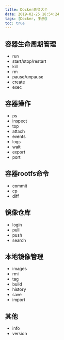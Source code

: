 ```yaml
---
title: Docker命令大全
date: 2019-02-25 18:54:24
tags: [Docker, 手册]
toc: true
---
```


## 容器生命周期管理

* run
* start/stop/restart
* kill
* rm
* pause/unpause
* create
* exec

<!-- more -->
## 容器操作

* ps
* inspect
* top
* attach
* events
* logs
* wait
* export
* port


## 容器rootfs命令
* commit
* cp
* diff

## 镜像仓库

* login
* pull
* push
* search

## 本地镜像管理

* images
* rmi
* tag
* build
* history
* save
* import

## 其他
* info
* version